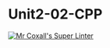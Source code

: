 # Unit2-02-CPP
[![Mr Coxall's Super Linter](https://github.com/ICS3U-Programming-Adwok-k/Unit2-02-CPP/workflows/Mr%20Coxall's%20Super%20Linter/badge.svg)](https://github.com/ICS3U-Programming-Adwok-k/Unit2-02-CPP/actions/)
